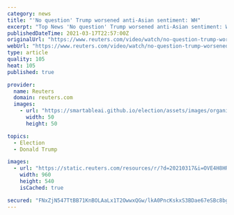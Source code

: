 ```yaml
---
category: news
title: "'No question' Trump worsened anti-Asian sentiment: WH"
excerpt: "Top News 'No question' Trump worsened anti-Asian sentiment: WH Posted White House press secretary Jen Psaki said on Wednesday there is \"no question\" that the Trump administration's rhetoric on the coronavirus pandemic has elevated threats against Asian ..."
publishedDateTime: 2021-03-17T22:57:00Z
originalUrl: "https://www.reuters.com/video/watch/no-question-trump-worsened-anti-asian-se-id727374230?chan=94w50zwf"
webUrl: "https://www.reuters.com/video/watch/no-question-trump-worsened-anti-asian-se-id727374230?chan=94w50zwf"
type: article
quality: 105
heat: 105
published: true

provider:
  name: Reuters
  domain: reuters.com
  images:
    - url: "https://smartableai.github.io/election/assets/images/organizations/reuters.com-50x50.jpg"
      width: 50
      height: 50

topics:
  - Election
  - Donald Trump

images:
  - url: "https://static.reuters.com/resources/r/?d=20210317&i=OVE4H8HR3&r=OVE4H8HR3&t=2"
    width: 960
    height: 540
    isCached: true

secured: "FNxZjN547TtBB71KnBOLAaLx1T2OwwxQGw/lkA0PncKskxS3BDae67eSBc8bgd57XjawWQssMjcm2u7zhdPzODRhjbuMfgKsUMEjKaFviGsipLBWpzeVOq7SUxZZC8rVAEXyNzD/fXs5fzEnfQicJ+ie+XZAFnaiJ//UaYdsRHOEnvcRvkN41OgW/qAlC0MzEXRQ3G46aynyLnldaCoxu0UgEdPDbTN5nXBwIliqmjl3gygGVD5RjWDh5WFuTf4PvWuaZ/59oqm9UeBuu7ZwFYG1q2DJZa+xsRgHVc4pLDOdLeCEaTDBRGiEGkHvmmkqGZvrkBhDcWtdeF8Eyn30Epj5flXnELH5R34ptnFWgFA=;Qb6ttjwNmG6vLY9dfAFIbw=="
---
```


